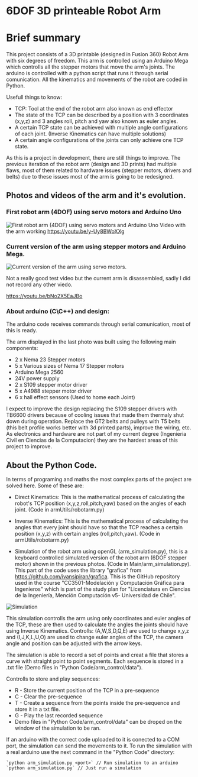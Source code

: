 # 6DOF 3D printeable Robot Arm

# Brief summary 
<p> This project consists of a 3D printable (designed in Fusion 360) Robot Arm with six degrees of freedom. This arm is controlled using an Arduino Mega which controlls all the stepper motors that move the arm's joints. The arduino is controlled with a python script that runs it through serial comunication. All the kinematics and movements of the robot are coded in Python.
</p>

<p>Usefull things to know:</p>

- TCP: Tool at the end of the robot arm also known as end effector
- The state of the TCP can be described by a position with 3 coordinates (x,y,z) and 3 angles
roll, pitch and yaw also known as euler angles.
- A certain TCP state can be achieved with multiple angle configurations of each joint. (Inverse Kinematics can have multiple solutions)
- A certain angle configurations of the joints can only achieve one TCP state.


<p> As this is a project in development, there are still things to improve. The previous iteration of the robot arm (design and 3D prints) had multiple flaws, most of them related to hardware issues (stepper motors, drivers and belts) due to these issues most of the arm is going to be redesigned.
</p>

## Photos and videos of the arm and it's evolution.

### First robot arm (4DOF) using servo motors and Arduino Uno
![First robot arm (4DOF) using servo motors and Arduino Uno](https://i.ibb.co/C0yTw15/servo-arm-1.jpg)
Video with the arm working
<https://youtu.be/y-Uy8BWoXXg>

### Current version of the arm using stepper motors and Arduino Mega.
![Current version of the arm using servo motors.](https://i.ibb.co/6v71SMv/stepper-arm-1.jpg)
<p>
Not a really good test video but the current arm is disassembled, sadly I did not 
record any other viedo.
</p>

<https://youtu.be/bNo2X5EaJBo>

### About arduino (C\C++) and design:
<p> The arduino code receives commands through serial comunication, most of this is ready.</p>
<p>The arm displayed in the last photo was built using the following main components:</p>

- 2 x Nema 23 Stepper motors
- 5 x Various sizes of Nema 17 Stepper motors
- Arduino Mega 2560
- 24V power supply
- 2 x S109 stepper motor driver 
- 5 x A4988 stepper motor driver
- 6 x hall effect sensors (Used to home each Joint)

<p> I expect to improve the design replacing the S109 stepper drivers with TB6600 drivers because of cooling issues that made them thermaly shut down during operation. Replace the GT2 belts and pulleys with T5 belts (this belt profile works better with 3d printed parts), improve the wiring, etc. As electronics and hardware are not part of my current degree (Ingenieria Civil en Ciencias de la Computacion) they are the hardest areas of this project to improve.</p>

## About the Python Code.

<p> In terms of programing and maths the most complex parts of the project are solved here. Some of these are:</p>

- Direct Kinematics: This is the mathematical process of calculating the robot's TCP position (x,y,z,roll,pitch,yaw) based on the angles of each joint. (Code in armUtils/robotarm.py)

- Inverse Kinematics: This is the mathematical process of calculating the angles that every joint should have so that the TCP reaches a certain position (x,y,z) with certain angles (roll,pitch,yaw). (Code in armUtils/robotarm.py)
- Simulation of the robot arm using openGL (arm_simulation.py), this is a keyboard controlled simulated version of the robot arm (6DOF stepper motor) shown in the previous photos. (Code in Main/arm_simulation.py). This part of the code uses the library "grafica" from <https://github.com/ivansipiran/grafica>. This is the GitHub repository used in the course "CC3501-Modelación y Computación Gráfica para Ingenieros" which is part of the study plan for "Licenciatura en Ciencias de la Ingeniería, Mención Computación v5- Universidad de Chile".    

![Simulation](https://i.ibb.co/xCFvBVg/2021-11-19-15-19-43-Settings.png)

<p>This simulation controlls the arm using only coordinates and euler angles of the TCP, these are then used to calculate the angles the joints should have using Inverse Kinematics. Controlls: (A,W,S,D,Q,E) are used to change x,y,z and (I,J,K,L,U,O) are used to change euler angles of the TCP, the camera angle and position can be adjusted with the arrow keys.</p>

<p>The simulation is able to record a set of points and creat a file that stores a curve with straight point to point segments. Each sequence is stored in a .txt file (Demo files in "Python Code/arm_control/data").</p>

Controlls to store and play sequences:

*   R - Store the current position of the TCP in a pre-sequence
*   C - Clear the pre-sequence
*   T - Create a sequence from the points inside the pre-sequence and store it in a txt file.
*   G - Play the last recorded sequence
*   Demo files in "Python Code/arm_control/data" can be droped on the window of the simulation to be ran.

<p>If an arduino with the correct code uploaded to it is conected to a COM port, the simulation can send the movements to it. To run the simulation with a real arduino use the next command in the "Python Code" directory:</p>

    `python arm_simulation.py <port>` // Run simulation to an arduino
    `python arm_simulation.py` // Just run a simulation


